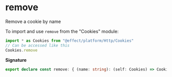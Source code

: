 # remove

Remove a cookie by name

To import and use `remove` from the "Cookies" module:

```ts
import * as Cookies from "@effect/platform/Http/Cookies"
// Can be accessed like this
Cookies.remove
```

**Signature**

```ts
export declare const remove: { (name: string): (self: Cookies) => Cookies; (self: Cookies, name: string): Cookies }
```
